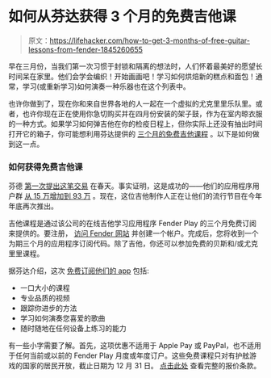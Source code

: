 # 如何从芬达获得 3 个月的免费吉他课

> 原文：<https://lifehacker.com/how-to-get-3-months-of-free-guitar-lessons-from-fender-1845260655>

早在三月份，当我们第一次习惯于封锁和隔离的想法时，人们怀着最美好的愿望长时间呆在家里。他们会学会编织！开始画画吧！学习如何烘焙新的糕点和面包！通常，学习(或重新学习)如何演奏一种乐器也在这个列表中。



也许你做到了，现在你和来自世界各地的人一起在一个虚拟的尤克里里乐队里。或者，也许你现在正在使用你急切购买并在四月份安装的架子鼓，作为在室内晾衣服的一种方式。如果学习如何弹吉他在你的检疫日程上，但你实际上还没有抽出时间打开它的箱子，你可能想利用芬达提供的 [三个月的免费吉他课程](https://try.fender.com/play/playfreeplayon/?clickref=1100lbxHtPq3&aff_id=1101l42671) 。以下是如何做到这一点。

### 如何获得免费吉他课

芬德 [第一次提出这笔交易](https://lifehacker.com/you-can-access-fenders-online-guitar-lessons-for-free-r-1842534015) 在春天。事实证明，这是成功的——他们的应用程序用户群 [从 15 万增加到 93 万](https://www.cnet.com/news/get-3-months-of-free-guitar-lessons-from-fender) 。现在，这位吉他制作人正在让他们的流行节目在今年年底再次推出。

吉他课程是通过该公司的在线吉他学习应用程序 Fender Play 的三个月免费订阅来提供的。要注册， [访问 Fender 网站](https://try.fender.com/play/playfreeplayon/?clickref=1100lbxHtPq3&aff_id=1101l42671) 并创建一个帐户。完成后，您将收到一个为期三个月的应用程序订阅代码。除了吉他，你还可以参加免费的贝斯和/或尤克里里课程。

据芬达介绍，这次 [免费订阅他们的 app](https://try.fender.com/play/playfreeplayon/?clickref=1100lbxHtPq3&aff_id=1101l42671) 包括:

*   一口大小的课程
*   专业品质的视频
*   跟踪你进步的方法
*   学习如何演奏您喜爱的歌曲
*   随时随地在任何设备上练习的能力

有一些小字需要了解。首先，这项优惠不适用于 Apple Pay 或 PayPal，也不适用于任何当前或以前的 Fender Play 月度或年度订户。这些免费课程只对有护舷游戏的国家的居民开放，截止日期为 12 月 31 日。 [点击此处](https://try.fender.com/play/playfreeplayon/clkn/https/woobox.com/bgdg2r) 查看完整的报价条款。